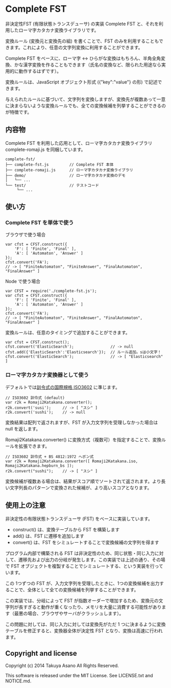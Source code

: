 Complete FST
============

非決定性FST (有限状態トランスデューサ) の実装 Complete FST と、それを利用したローマ字カタカナ変換ライブラリです。

変換ルール (変換元と変換先の組) を書くことで、FST のみを利用することもできます。これにより、任意の文字列変換に利用することができます。

Complete FST をベースに、ローマ字 <-> ひらがな変換はもちろん、半角全角変換、かな漢字変換を作ることもできます（氏名の変換など、限られた用途なら実用的に動作するはずです）。

変換ルールは、JavaScript オブジェクト形式 ({"key":"value"} の形) で記述できます。

与えられたルールに基づいて、文字列を変換しますが、変換先が複数あって一意に決まらないような変換ルールでも、全ての変換候補を列挙することができるのが特徴です。



内容物
------

Complete FST を利用した応用として、ローマ字カタカナ変換ライブラリ
complete-romaji.js を同梱しています。

    complete-fst/
    ├── complete-fst.js         // Complete FST 本体
    ├── complete-romaji.js      // ローマ字カタカナ変換ライブラリ
    ├── demo/                   // ローマ字カタカナ変換のデモ
    │   └── ...
    └── test/                   // テストコード
         └── ...


使い方
------

### Complete FST を単体で使う

ブラウザで使う場合

    var cfst = CFST.construct({
        'F': [ 'Finite', 'Final' ],
        'A': [ 'Automaton', 'Answer' ]
    });
    cfst.convert('FA');
    // -> [ "FiniteAutomaton", "FiniteAnswer", "FinalAutomaton", "FinalAnswer" ]


Node で使う場合

    var CFST = require('./complete-fst.js');
    var cfst = CFST.construct({
        'F': [ 'Finite', 'Final' ],
        'A': [ 'Automaton', 'Answer' ]
    });
    cfst.convert('FA');
    // -> [ "FiniteAutomaton", "FiniteAnswer", "FinalAutomaton", "FinalAnswer" ]


変換ルールは、任意のタイミングで追加することができます。

    var cfst = CFST.construct();
    cfst.convert('ElasticSearch');                // -> null
    cfst.add({'ElasticSearch':'Elasticsearch'});  // ルール追加。sは小文字！
    cfst.convert('ElasticSearch');                // -> [ "Elasticsearch" ]


### ローマ字カタカナ変換器として使う

デフォルトでは[訓令式の国際規格 ISO3602](http://xembho.s59.xrea.com/siryoo/iso3602_bassui.html) に準じます。

    // ISO3602 訓令式 (default)
    var r2k = Romaji2Katakana.converter();
    r2k.convert('susi');     // -> [ "スシ" ]
    r2k.convert('sushi');    // -> null

変換結果は配列で返されますが、FST が入力文字列を受理しなかった場合は
null を返します。

Romaji2Katakana.converter() に変換方式（複数可）を指定することで、変換ルールを拡張できます。

    // ISO3602 訓令式 + BS 4812:1972 ヘボン式
    var r2k = Romaji2Katakana.converter([ Romaji2Katakana.iso, Romaji2Katakana.hepburn_bs ]);
    r2k.convert("sushi");    // -> [ "スシ" ]

変換候補が複数ある場合は、結果がスコア順でソートされて返されます。より長い文字列長のパターンで変換された候補が、より高いスコアとなります。



使用上の注意
------------

非決定性の有限状態トランスデューサ (FST) をベースに実装しています。

* construct() は、変換テーブルから FST を構築します
* add() は、FST に遷移を追加します
* convert() は、FST をシミュレートすることで変換候補の文字列を得ます

プログラム内部で構築される FST は非決定性のため、同じ状態・同じ入力に対して、遷移先および出力の分岐が発生します。この実装では上述の通り、その場で FST オブジェクトを複製することでシミュレートする、という実装を行っています。

この 1つずつの FST が、入力文字列を受理したときに、1つの変換候補を出力することで、全体として全ての変換候補を列挙することができます。

この実装では、分岐によって FST が指数オーダーで増加するため、変換元の文字列が長すぎると動作が重くなったり、メモリを大量に消費する可能性があります（最悪の場合、ブラウザやサーバがクラッシュします）。

この問題に対しては、同じ入力に対しては変換先がただ 1 つに決まるように変換テーブルを修正すると、変換器全体が決定性 FST となり、変換は高速に行われます。



Copyright and license
---------------------

Copyright (c) 2014 Takuya Asano All Rights Reserved.

This software is released under the MIT License.
See LICENSE.txt and NOTICE.md.
